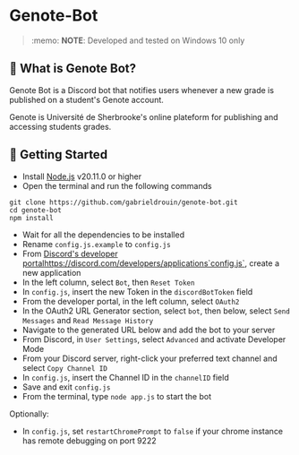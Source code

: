# Genote-Bot

<blockquote>
<p>:memo: <strong>NOTE</strong>: Developed and tested on Windows 10 only</p>
</blockquote>



## 🤖 What is Genote Bot?

Genote Bot is a Discord bot that notifies users whenever a new grade
is published on a student's Genote account.

Genote is Université de Sherbrooke's online plateform for publishing
and accessing students grades.

## 🚀 Getting Started

- Install [Node.js](https://nodejs.org/en/) v20.11.0 or higher
- Open the terminal and run the following commands

```
git clone https://github.com/gabrieldrouin/genote-bot.git
cd genote-bot
npm install
```

- Wait for all the dependencies to be installed
- Rename `config.js.example` to `config.js`
- From [Discord's developer portal](https://nodejs.org/en/)https://discord.com/developers/applications`config.js`, create a new application
- In the left column, select `Bot`, then `Reset Token`
- In `config.js`, insert the new Token in the `discordBotToken` field
- From the developer portal, in the left column, select `OAuth2`
- In the OAuth2 URL Generator section, select `bot`, then below, select `Send Messages` and `Read Message History`
- Navigate to the generated URL below and add the bot to your server
- From Discord, in `User Settings`, select `Advanced` and activate Developer Mode
- From your Discord server, right-click your preferred text channel and select `Copy Channel ID`
- In `config.js`, insert the Channel ID in the `channelID` field
- Save and exit `config.js`
- From the terminal, type `node app.js` to start the bot

Optionally:
- In `config.js`, set `restartChromePrompt` to `false` if your chrome instance has remote debugging on port 9222

